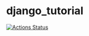 # django_tutorial
[![Actions Status](https://github.com/hijano94/django_tutorial/workflows/CI/badge.svg)](https://github.com/hijano94/django_tutorial/actions)
